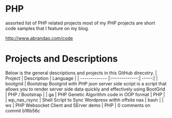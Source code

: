# PHP
assorted list of PHP related projects most of my PHP projects are short code samples that I feature on my blog. 

http://www.abrandao.com/code

# Projects and Descriptions

Below is the general descriptions and projects in this GitHub direcotry.
| Project        | Description           | Language   |
| ------------- |:-------------:| -----:|
| bootgrid     | Bootstrap Bootgrid with PHP json server side script is a script that allows you to render server side data quickly and effectively using BootGrid | PHP / Bootstrap  |
| ga      | PHP Genetic Algorithm code in OOP format      |   PHP |
| wp_nas_rsync  | Shell Script to Sync Wordpress withh offsite nas     |   bash   |
| ws   | PHP Websocket Client and SErver demo     |   PHP   |
0 comments on commit b16b56c
